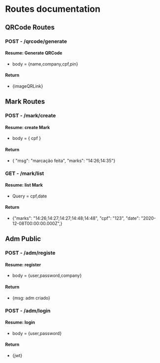 # Routes documentation

## QRCode Routes

### POST - /qrcode/generate 
#### Resume: Generate QRCode
- body =
    {name,company,cpf,pin} 
#### Return 
 - {imageQRLink}

## Mark Routes

### POST - /mark/create
#### Resume: create Mark
- body = { cpf }
#### Return 
- { "msg": "marcação feita", "marks": "14:26;14:35"}

### GET - /mark/list
#### Resume: list Mark
- Query = cpf,date
#### Return 
- {"marks": "14:26;14:27;14:27;14:48;14:48",
  "cpf": "123",
  "date": "2020-12-08T00:00:00.000Z",}


## Adm Public

### POST - /adm/registe
#### Resume: register
- body =
    {user,password,company}
#### Return 
 - {msg: adm criado}


### POST - /adm/login
#### Resume: login
- body =
    {user,password}
#### Return 
 - {jwt}


